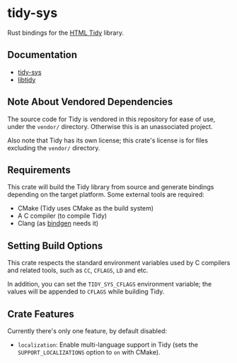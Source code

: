 # tidy-sys
Rust bindings for the [HTML Tidy](https://github.com/htacg/tidy-html5) library.

## Documentation
- [tidy-sys](https://docs.rs/tidy-sys/latest/tidy_sys/)
- [libtidy](https://www.html-tidy.org/developer/)

## Note About Vendored Dependencies
The source code for Tidy is vendored in this repository for ease of use, under the `vendor/` directory.
Otherwise this is an unassociated project.

Also note that Tidy has its own license; this crate's license is for files excluding the `vendor/` directory.

## Requirements
This crate will build the Tidy library from source and generate bindings depending on the target platform.
Some external tools are required:
- CMake (Tidy uses CMake as the build system)
- A C compiler (to compile Tidy)
- Clang (as [bindgen](https://github.com/htacg/tidy-html5) needs it)

## Setting Build Options
This crate respects the standard environment variables used by C compilers and related tools, such as `CC`, `CFLAGS`, `LD` and etc.

In addition, you can set the `TIDY_SYS_CFLAGS` environment variable; the values will be appended to `CFLAGS` while building Tidy.

## Crate Features
Currently there's only one feature, by default disabled:
- `localization`: Enable multi-language support in Tidy (sets the `SUPPORT_LOCALIZATIONS` option to `on` with CMake).
